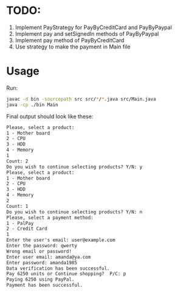 
# TODO: 
1. Implement PayStrategy for PayByCreditCard and PayByPaypal
2. Implement pay and setSignedIn methods of PayByPaypal
3. Implement pay method of PayByCreditCard
4. Use strategy to make the payment in Main file

# Usage
Run: 
```bash
javac -d bin -sourcepath src src/*/*.java src/Main.java
java -cp ./bin Main
```


Final output should look like these:

```txt
Please, select a product:
1 - Mother board
2 - CPU
3 - HDD
4 - Memory
1
Count: 2
Do you wish to continue selecting products? Y/N: y
Please, select a product:
1 - Mother board
2 - CPU
3 - HDD
4 - Memory
2
Count: 1
Do you wish to continue selecting products? Y/N: n
Please, select a payment method:
1 - PalPay
2 - Credit Card
1
Enter the user's email: user@example.com
Enter the password: qwerty
Wrong email or password!
Enter user email: amanda@ya.com
Enter password: amanda1985
Data verification has been successful.
Pay 6250 units or Continue shopping?  P/C: p
Paying 6250 using PayPal.
Payment has been successful.
```
